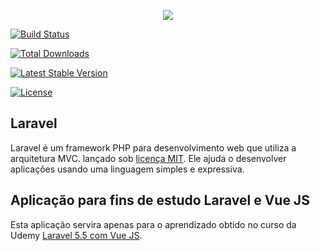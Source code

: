<p  align="center"><img  src="https://laravel.com/assets/img/components/logo-laravel.svg"></p>

  

<p  align="center">

<a  href="https://travis-ci.org/laravel/framework"><img  src="https://travis-ci.org/laravel/framework.svg"  alt="Build Status"></a>

<a  href="https://packagist.org/packages/laravel/framework"><img  src="https://poser.pugx.org/laravel/framework/d/total.svg"  alt="Total Downloads"></a>

<a  href="https://packagist.org/packages/laravel/framework"><img  src="https://poser.pugx.org/laravel/framework/v/stable.svg"  alt="Latest Stable Version"></a>

<a  href="https://packagist.org/packages/laravel/framework"><img  src="https://poser.pugx.org/laravel/framework/license.svg"  alt="License"></a>

</p>

  ## Laravel
  Laravel é um framework PHP para desenvolvimento web que utiliza a arquitetura MVC. lançado sob [licença MIT](http://mit-license.org/). Ele ajuda o desenvolver aplicações usando uma linguagem simples e expressiva.

## Aplicação para fins de estudo Laravel e Vue JS

  

Esta aplicação servira apenas para o aprendizado obtido no curso da Udemy  [Laravel 5.5 com Vue JS](https://www.udemy.com/laravel-55-com-vue-js). 
